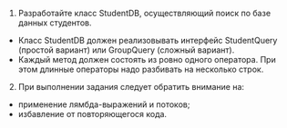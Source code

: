 1. Разработайте класс StudentDB, осуществляющий поиск по базе данных студентов.
- Класс StudentDB должен реализовывать интерфейс StudentQuery (простой вариант) или GroupQuery (сложный вариант).
- Каждый метод должен состоять из ровно одного оператора. При этом длинные операторы надо разбивать на несколько строк.
2. При выполнении задания следует обратить внимание на:
- применение лямбда-выражений и потоков;
- избавление от повторяющегося кода.
